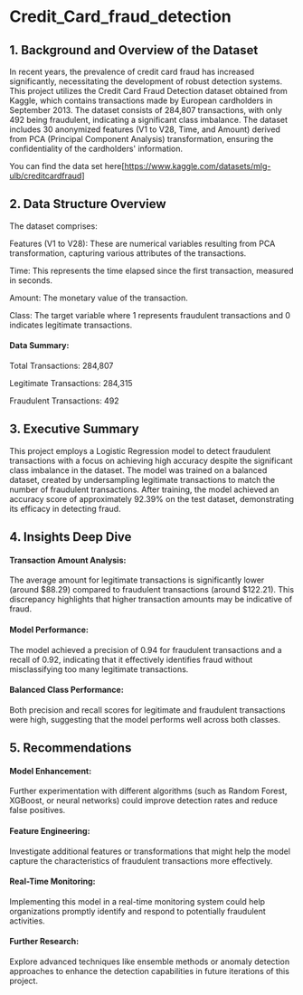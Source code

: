 # Credit_Card_fraud_detection

## 1. Background and Overview of the Dataset
In recent years, the prevalence of credit card fraud has increased significantly, necessitating the development of robust detection systems. This project utilizes the Credit Card Fraud Detection dataset obtained from Kaggle, which contains transactions made by European cardholders in September 2013. The dataset consists of 284,807 transactions, with only 492 being fraudulent, indicating a significant class imbalance. The dataset includes 30 anonymized features (V1 to V28, Time, and Amount) derived from PCA (Principal Component Analysis) transformation, ensuring the confidentiality of the cardholders' information.

You can find the data set here[https://www.kaggle.com/datasets/mlg-ulb/creditcardfraud]

## 2. Data Structure Overview
The dataset comprises:

Features (V1 to V28): These are numerical variables resulting from PCA transformation, capturing various attributes of the transactions.

Time: This represents the time elapsed since the first transaction, measured in seconds.

Amount: The monetary value of the transaction.

Class: The target variable where 1 represents fraudulent transactions and 0 indicates legitimate transactions.

#### Data Summary:

Total Transactions: 284,807

Legitimate Transactions: 284,315

Fraudulent Transactions: 492

## 3. Executive Summary
This project employs a Logistic Regression model to detect fraudulent transactions with a focus on achieving high accuracy despite the significant class imbalance in the dataset. The model was trained on a balanced dataset, created by undersampling legitimate transactions to match the number of fraudulent transactions. After training, the model achieved an accuracy score of approximately 92.39% on the test dataset, demonstrating its efficacy in detecting fraud.

## 4. Insights Deep Dive

#### Transaction Amount Analysis: 
The average amount for legitimate transactions is significantly lower (around $88.29) compared to fraudulent transactions (around $122.21). This discrepancy highlights that higher transaction amounts may be indicative of fraud.

#### Model Performance: 
The model achieved a precision of 0.94 for fraudulent transactions and a recall of 0.92, indicating that it effectively identifies fraud without misclassifying too many legitimate transactions.

#### Balanced Class Performance: 
Both precision and recall scores for legitimate and fraudulent transactions were high, suggesting that the model performs well across both classes.

## 5. Recommendations

#### Model Enhancement: 
Further experimentation with different algorithms (such as Random Forest, XGBoost, or neural networks) could improve detection rates and reduce false positives.

#### Feature Engineering: 
Investigate additional features or transformations that might help the model capture the characteristics of fraudulent transactions more effectively.

#### Real-Time Monitoring: 
Implementing this model in a real-time monitoring system could help organizations promptly identify and respond to potentially fraudulent activities.

#### Further Research: 
Explore advanced techniques like ensemble methods or anomaly detection approaches to enhance the detection capabilities in future iterations of this project.
